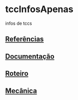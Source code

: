 # tccInfosApenas
infos de tccs

## [Referências](https://celestial-plate-85b.notion.site/REFER-NCIAS-7b608dc4a31944069cb9f78a8776b540)
## [Documentação](https://celestial-plate-85b.notion.site/Documenta-o-TCC-19734bb7f1ae4d51b2dc97263d6bb59f)
## [Roteiro](https://celestial-plate-85b.notion.site/Roteiro-e0e05472218a417fbb0f01a53d8c63ae)
## [Mecânica](https://celestial-plate-85b.notion.site/Mec-nica-15f5bb357ba1437382c56e7cfc97c864)
